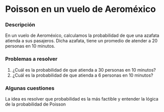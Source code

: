 # Poisson en un vuelo de Aeroméxico

### Descripción

En un vuelo de Aeroméxico, calculamos la probabilidad de que una azafata atienda a sus pasajeros.
Dicha azafata, tiene un promedio de atender a 20 personas en 10 minutos. 

### Problemas a resolver

1. ¿Cuál es la probabilidad de que atienda a 30 personas en 10 minutos?
2. ¿Cuál es la probabilidad de que atienda a 6 personas en 10 minutos? 

### Algunas cuestiones

La idea es resolver que probabilidad es la más factible y entender la lógica de la probabilidad de Poisson 
